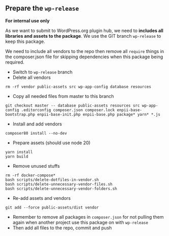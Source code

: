 ## Prepare the `wp-release`
**For internal use only**

As we want to submit to WordPress.org plugin hub, we need to **includes all libraries and assets to the package**. We use the GIT branch `wp-release` to keep this package.

We need to include all vendors to the repo then remove all `require` things in the composer.json file for skipping dependencies when this package being required.
- Switch to `wp-release` branch
- Delete all vendors
```
rm -rf vendor public-assets src wp-app-config database resources
```

- Copy all needed files from master to this branch
```
git checkout master -- database public-assets resources src wp-app-config .editorconfig composer.json composer.lock enpii-base-bootstrap.php enpii-base-init.php enpii-base.php package* yarn* *.js
```

- Install and add vendors
```
composer80 install --no-dev
```

- Prepare assets (should use node 20)
```
yarn install
yarn build
```

- Remove unused stuffs
```
rm -rf docker-compose*
bash scripts/delete-dotfiles-in-vendor.sh
bash scripts/delete-unnecessary-vendor-files.sh
bash scripts/delete-unnecessary-vendor-folders.sh
```

- Re-add assets and vendors
```
git add --force public-assets/dist vendor
```

- Remember to remove all packages in `composer.json` for not pulling them again when another project use this package on with `wp-release`
- Then add all files to the repo, commit and push
